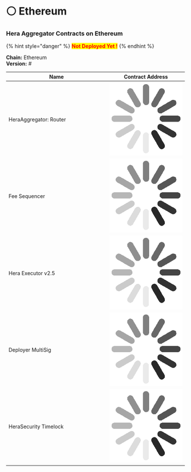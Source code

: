 # ⚪ Ethereum

### Hera Aggregator Contracts on Ethereum <a href="#undefined" id="undefined"></a>

{% hint style="danger" %}
<mark style="color:red;">**Not Deployed Yet !**</mark>
{% endhint %}

**Chain:** Ethereum\
**Version:** #

<table><thead><tr><th width="263">Name</th><th>Contract Address</th></tr></thead><tbody><tr><td>HeraAggregator: Router</td><td><img src="../.gitbook/assets/34338d26023e5515f6cc8969aa027bca_w200.gif" alt="" data-size="line"></td></tr><tr><td>Fee Sequencer</td><td><img src="../.gitbook/assets/34338d26023e5515f6cc8969aa027bca_w200.gif" alt="" data-size="line"></td></tr><tr><td>Hera Executor v2.5</td><td><img src="../.gitbook/assets/34338d26023e5515f6cc8969aa027bca_w200.gif" alt="" data-size="line"></td></tr><tr><td>Deployer MultiSig</td><td><img src="../.gitbook/assets/34338d26023e5515f6cc8969aa027bca_w200.gif" alt="" data-size="line"></td></tr><tr><td>HeraSecurity Timelock</td><td><img src="../.gitbook/assets/34338d26023e5515f6cc8969aa027bca_w200.gif" alt="" data-size="line"></td></tr></tbody></table>
